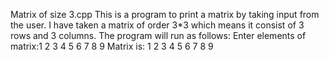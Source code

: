 Matrix of size 3.cpp
This is a program to print a matrix by taking input from the user. I have taken a matrix of order 3*3 which means it consist of 3 rows and 3 columns. The program will run as follows:
Enter elements of matrix:1
2
3
4
5
6
7
8
9
Matrix is:
 1 2 3
 4 5 6
 7 8 9
